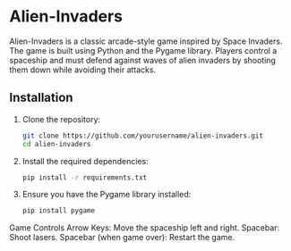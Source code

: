 # Alien-Invaders

Alien-Invaders is a classic arcade-style game inspired by Space Invaders. The game is built using Python and the Pygame library. Players control a spaceship and must defend against waves of alien invaders by shooting them down while avoiding their attacks.



## Installation

1. Clone the repository:
    ```sh
    git clone https://github.com/yourusername/alien-invaders.git
    cd alien-invaders
    ```

2. Install the required dependencies:
    ```sh
    pip install -r requirements.txt
    ```

3. Ensure you have the Pygame library installed:
    ```sh
    pip install pygame
    ```

Game Controls
Arrow Keys: Move the spaceship left and right.
Spacebar: Shoot lasers.
Spacebar (when game over): Restart the game.
